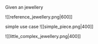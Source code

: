 

Given an jewellery


![[reference_jewellery.png|600]]

simple use case 
![[simple_piece.png|400]]

![[little_complex_jewellery.png|400]]